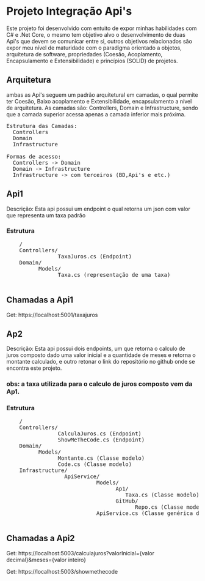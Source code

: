 # Projeto Integração Api's

Este projeto foi desenvolvido com entuito de expor minhas habilidades com C# e .Net Core,
o mesmo tem objetivo alvo o desenvolvimento de duas Api's que devem se comunicar entre si, outros objetivos relacionados são expor meu nível de maturidade com o paradigma orientado a objetos, arquitetura de software, propriedades (Coesão, Acoplamento, Encapsulamento e Extensibilidade) e princípios (SOLID) de projetos.

## Arquitetura
  ambas as Api's seguem um padrão arquitetural em camadas, o qual permite ter Coesão, Baixo acoplamento e Extensibilidade, encapsulamento a nível de arquitetura.
  As camadas são: Controllers, Domain e Infrastructure, sendo que a camada superior acessa apenas a camada inferior mais próxima.

<pre>
Estrutura das Camadas:
  Controllers
  Domain
  Infrastructure

Formas de acesso:
  Controllers -> Domain
  Domain -> Infrastructure   
  Infrastructure -> com terceiros (BD,Api's e etc.)
</pre>
  
  
## Api1
 Descrição: Esta api possui um endpoint o qual retorna um json com valor que representa um taxa padrão

 ### Estrutura
  <pre>
    /
    Controllers/
                TaxaJuros.cs (Endpoint)               
    Domain/     
          Models/
                Taxa.cs (representação de uma taxa)
  </pre>

## Chamadas a Api1
  Get: https://localhost:5001/taxajuros

## Ap2
Descrição: Esta api possui dois endpoints, um que retorna o calculo de juros composto dado uma valor inicial e a quantidade de meses e retorna o montante calculado, e outro retonar o link do repositório no github onde se encontra este projeto.

 ### obs: a taxa utilizada para o calculo de juros composto vem da Ap1.

 ### Estrutura
  <pre>
    /
    Controllers/
                CalculaJuros.cs (Endpoint) 
                ShowMeTheCode.cs (Endpoint)
    Domain/     
          Models/
                Montante.cs (Classe modelo)
                Code.cs (Classe modelo)         
    Infrastructure/
                  ApiService/
                            Models/
                                  Ap1/
                                     Taxa.cs (Classe modelo)
                                  GitHub/
                                        Repo.cs (Classe modelo)
                            ApiService.cs (Classe genérica de acesso a Api's)
  </pre>

  ## Chamadas a Api2
  Get: https://localhost:5003/calculajuros?valorInicial={valor decimal}&meses={valor inteiro}

  Get: https://localhost:5003/showmethecode

  